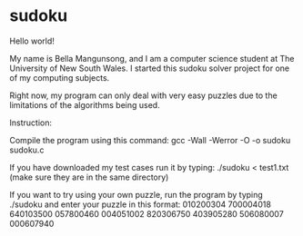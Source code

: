# sudoku

Hello world!

My name is Bella Mangunsong, and I am a computer science student at The University of New South Wales. I started this sudoku solver project for one of my computing subjects.

Right now, my program can only deal with very easy puzzles due to the limitations of the algorithms being used.

Instruction:

Compile the program using this command:
gcc -Wall -Werror -O -o sudoku sudoku.c

If you have downloaded my test cases run it by typing:
./sudoku < test1.txt
(make sure they are in the same directory)

If you want to try using your own puzzle, run the program by typing ./sudoku and enter your puzzle in this format:
010200304
700004018
640103500
057800460
004051002
820306750
403905280
506080007
000607940
